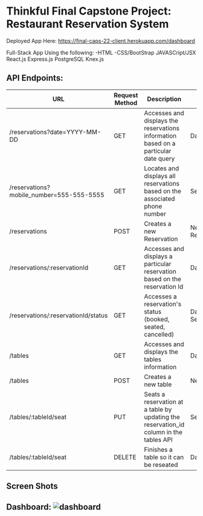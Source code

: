 # Thinkful Final Capstone Project: Restaurant Reservation System

Deployed App Here: https://final-caps-22-client.herokuapp.com/dashboard

Full-Stack App Using the following:
-HTML
-CSS/BootStrap
JAVASCript/JSX
React.js
Express.js
PostgreSQL
Knex.js

## API Endpoints:

| URL | Request Method | Description | Page |
| --- | -------------- | ---------------------------------------------------- | ----- |
|/reservations?date=YYYY-MM-DD | GET | Accesses and displays the reservations information based on a particular date query | Dashboard |
| /reservations?mobile_number=555-555-5555 | GET | Locates and displays all reservations based on the associated phone number | Search |
| /reservations | POST | Creates a new Reservation | New Reservation |
| /reservations/:reservationId | GET | Accesses and displays a particular reservation based on the reservation Id | Dashboard |
| /reservations/:reservationId/status | GET | Accesses a reservation's status (booked, seated, cancelled) | Dashboard, Search |
| /tables | GET | Accesses and displays the tables information | Dashboard |
| /tables | POST | Creates a new table | New Table |
| /tables/:tableId/seat | PUT | Seats a reservation at a table by updating the reservation_id column in the tables API | Seats |
| /tables/:tableId/seat | DELETE | Finishes a table so it can be reseated | Dashboard |

## Screen Shots

Dashboard:
![dashboard](./screenshots/us-01-submit-before.png) 
---  
